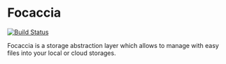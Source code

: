 # Focaccia

[![Build Status](https://img.shields.io/travis/Focaccia/Focaccia/master.svg?style=flat-square)](https://travis-ci.org/Focaccia/Focaccia)

Focaccia is a storage abstraction layer which allows to manage with easy files into your local or cloud storages.